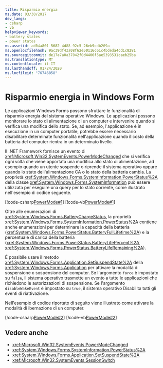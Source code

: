 ```yaml
---
title: Risparmio energia
ms.date: 03/30/2017
dev_langs:
- csharp
- vb
helpviewer_keywords:
- battery states
- power states
ms.assetid: ad04a801-5682-4d88-92c5-26eb9cdb209a
ms.openlocfilehash: 9ac39df43a08f62e50116c61c4bdeda4cd1c8281
ms.sourcegitcommit: de17a7a0a37042f0d4406f5ae5393531caeb25ba
ms.translationtype: MT
ms.contentlocale: it-IT
ms.lasthandoff: 01/24/2020
ms.locfileid: "76746858"
---
```

# <a name="power-management-in-windows-forms"></a>Risparmio energia in Windows Form
Le applicazioni Windows Forms possono sfruttare le funzionalità di risparmio energia del sistema operativo Windows. Le applicazioni possono monitorare lo stato di alimentazione di un computer e intervenire quando si verifica una modifica dello stato. Se, ad esempio, l'applicazione è in esecuzione in un computer portatile, potrebbe essere necessario disabilitare determinate funzionalità nell'applicazione quando il costo della batteria del computer rientra in un determinato livello.  
  
 Il .NET Framework fornisce un evento di <xref:Microsoft.Win32.SystemEvents.PowerModeChanged> che si verifica ogni volta che viene apportata una modifica allo stato di alimentazione, ad esempio quando un utente sospende o riprende il sistema operativo oppure quando lo stato dell'alimentazione CA o lo stato della batteria cambia. La proprietà <xref:System.Windows.Forms.SystemInformation.PowerStatus%2A> della classe <xref:System.Windows.Forms.SystemInformation> può essere utilizzata per eseguire una query per lo stato corrente, come illustrato nell'esempio di codice seguente.  
  
 [!code-csharp[PowerMode#1](~/samples/snippets/csharp/VS_Snippets_Winforms/powermode/cs/form1.cs#1)]
 [!code-vb[PowerMode#1](~/samples/snippets/visualbasic/VS_Snippets_Winforms/powermode/vb/form1.vb#1)]  
  
 Oltre alle enumerazioni di <xref:System.Windows.Forms.BatteryChargeStatus>, la proprietà <xref:System.Windows.Forms.SystemInformation.PowerStatus%2A> contiene anche enumerazioni per determinare la capacità della batteria (<xref:System.Windows.Forms.PowerStatus.BatteryFullLifetime%2A>) e la percentuale di carica della batteria (<xref:System.Windows.Forms.PowerStatus.BatteryLifePercent%2A>, <xref:System.Windows.Forms.PowerStatus.BatteryLifeRemaining%2A>).  
  
 È possibile usare il metodo <xref:System.Windows.Forms.Application.SetSuspendState%2A> della <xref:System.Windows.Forms.Application> per attivare la modalità di sospensione o sospensione del computer. Se l'argomento `force` è impostato su `false`, il sistema operativo trasmette un evento a tutte le applicazioni che richiedono le autorizzazioni di sospensione. Se l'argomento `disableWakeEvent` è impostato su `true`, il sistema operativo Disabilita tutti gli eventi di riattivazione.  
  
 Nell'esempio di codice riportato di seguito viene illustrato come attivare la modalità di ibernazione di un computer.  
  
 [!code-csharp[PowerMode#2](~/samples/snippets/csharp/VS_Snippets_Winforms/powermode/cs/form1.cs#2)]
 [!code-vb[PowerMode#2](~/samples/snippets/visualbasic/VS_Snippets_Winforms/powermode/vb/form1.vb#2)]  
  
## <a name="see-also"></a>Vedere anche

- <xref:Microsoft.Win32.SystemEvents.PowerModeChanged>
- <xref:System.Windows.Forms.SystemInformation.PowerStatus%2A>
- <xref:System.Windows.Forms.Application.SetSuspendState%2A>
- <xref:Microsoft.Win32.SystemEvents.SessionSwitch>
